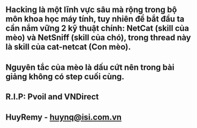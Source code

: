 Hacking là một lĩnh vực sâu mà rộng trong bộ môn khoa học máy tính, tuy nhiên để bắt đầu ta cần nắm vững 2 kỹ thuật chính: NetCat (skill của mèo) và NetSniff (skill của chó), trong thread này là skill của cat-netcat (Con mèo).
-----
Nguyên tắc của mèo là dấu cứt nên trong bài giảng không có step cuối cùng.
-----
R.I.P: Pvoil and VNDirect 
-----
HuyRemy - huynq@isi.com.vn
-----

